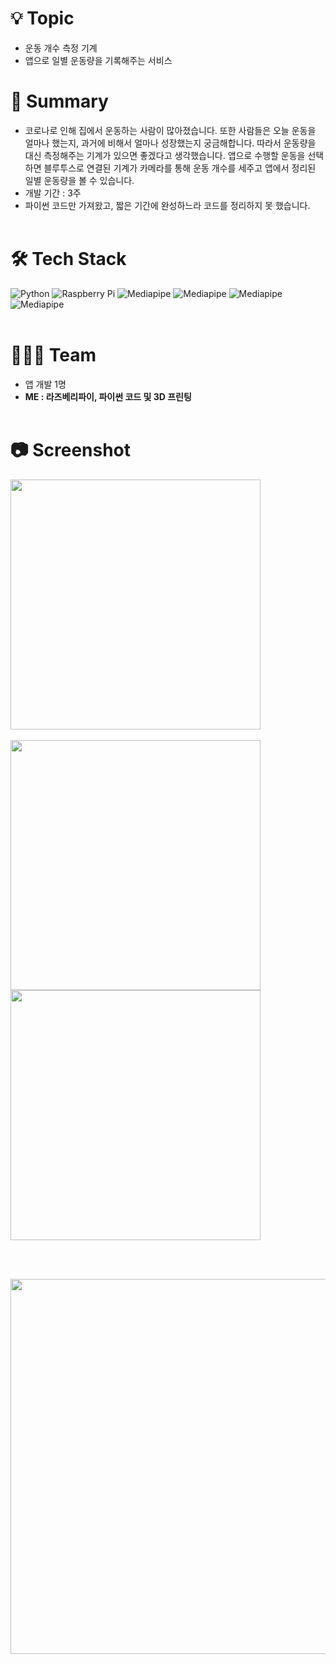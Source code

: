 # 💡 Topic
 * 운동 개수 측정 기계
 * 앱으로 일별 운동량을 기록해주는 서비스

# 📔 Summary
 * 코로나로 인해 집에서 운동하는 사람이 많아졌습니다. 또한 사람들은 오늘 운동을 얼마나 했는지, 과거에 비해서 얼마나 성장했는지 궁금해합니다. 따라서
운동량을 대신 측정해주는 기계가 있으면 좋겠다고 생각했습니다. 앱으로 수행할 운동을 선택하면 블루투스로 연결된 기계가 카메라를 통해 운동 개수를 세주고 앱에서 정리된 일별 운동량을 볼 수 있습니다.
 * 개발 기간 : 3주
 * 파이썬 코드만 가져왔고, 짧은 기간에 완성하느라 코드를 정리하지 못 했습니다.
<br></br>

# 🛠 Tech Stack
<img alt="Python" src ="https://img.shields.io/badge/Python-yellow.svg?&style=for-the-badge&logo=Python&logoColor=3178C63"/> <img alt="Raspberry Pi" src ="https://img.shields.io/badge/Raspberry-Pi.svg?&style=for-the-badge&logo=Raspberrypi&logoColor=A22846"/>
<img alt="Mediapipe" src ="https://img.shields.io/badge/Mediapipe-none?style=for-the-badge&color=blue"/> <img alt="Mediapipe" src ="https://img.shields.io/badge/Bluetooth-k?style=for-the-badge&logo=bluetooth&logoColor=0082FC"/> 
<img alt="Mediapipe" src ="https://img.shields.io/badge/App%20Inventor-k?style=for-the-badge&color=orange"/> <img alt="Mediapipe" src ="https://img.shields.io/badge/Fusion%20360-k?style=for-the-badge&logo=Autodesk&logoColor=black&color=red"/>
<br></br>

# 🧑‍🤝‍🧑 Team
 * 앱 개발 1명
 * **ME : 라즈베리파이, 파이썬 코드 및 3D 프린팅**
<br></br>

# 📷 Screenshot
<img src="https://github.com/tktj12/small-projects/assets/136698877/4cde4361-8c3a-4c92-aa1d-bb289c26009a" width="400" height="400">
<br></br>
<img src="https://github.com/tktj12/small-projects/assets/136698877/b0e8630e-0ee8-479a-98b6-3308f05b6dc5" width="400" height="400">
<img src="https://github.com/tktj12/small-projects/assets/136698877/ecf3cd6f-7da9-4009-a8ef-238b62c98265" width="400" height="400">

<br></br>

<img src="https://github.com/tktj12/small-projects/assets/136698877/578094f8-0c96-4604-93f0-35eadc0d2752" width="800" height="600">


